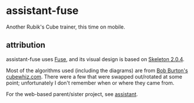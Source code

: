 # assistant-fuse
Another Rubik's Cube trainer, this time on mobile.

## attribution
assistant-fuse uses [Fuse](https://www.fusetools.com/), and its visual design is based on [Skeleton 2.0.4](http://getskeleton.com/).

Most of the algorithms used (including the diagrams) are from [Bob Burton's cubewhiz.com](http://www.cubewhiz.com/). There were a few that were swapped out/rotated at some point; unfortunately I don't remember when or where they came from.

For the web-based parent/sister project, see [assistant](https://github.com/yupferris/assistant).
